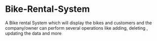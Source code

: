 # Bike-Rental-System
A Bike rental System which will display the bikes and customers and the company/owner can perform several operations like adding, deleting , updating the data and more
